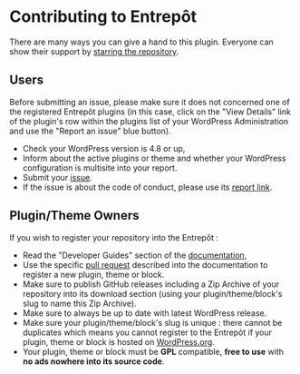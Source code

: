 # Contributing to Entrepôt

There are many ways you can give a hand to this plugin. Everyone can show their support by [starring the repository](https://github.com/imath/entrepot/stargazers).

## Users

Before submitting an issue, please make sure it does not concerned one of the registered Entrepôt plugins (in this case, click on the "View Details" link of the plugin's row within the plugins list of your WordPress Administration and use the "Report an issue" blue button).

+ Check your WordPress version is 4.8 or up,
+ Inform about the active plugins or theme and whether your WordPress configuration is multisite into your report.
+ Submit your [issue](https://github.com/imath/entrepot/issues).
+ If the issue is about the code of conduct, please use its [report link](https://github.com/imath/entrepot/blob/master/CODE_OF_CONDUCT.md).

## Plugin/Theme Owners

If you wish to register your repository into the Entrepôt :

+ Read the "Developer Guides" section of the [documentation](https://github.com/imath/entrepot/wiki),
+ Use the specific [pull request](https://github.com/imath/entrepot/pulls) described into the documentation to register a new plugin, theme or block.
+ Make sure to publish GitHub releases including a Zip Archive of your repository into its download section (using your plugin/theme/block's slug to name this Zip Archive).
+ Make sure to always be up to date with latest WordPress release.
+ Make sure your plugin/theme/block's slug is unique : there cannot be duplicates which means you cannot register to the Entrepôt if your plugin, theme or block is hosted on [WordPress.org](https://wordpress.org/plugins/).
+ Your plugin, theme or block must be **GPL** compatible, **free to use** with **no ads nowhere into its source code**.
